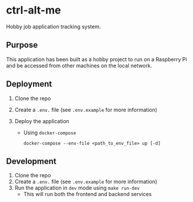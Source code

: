# ctrl-alt-me

Hobby job application tracking system.

## Purpose

This application has been built as a hobby project to run on a Raspberry Pi and be accessed from other machines on the local network.

## Deployment

1. Clone the repo
1. Create a `.env.` file (see `.env.example` for more information)
1. Deploy the application

   - Using `docker-compose`

      ```shell
      docker-compose --env-file <path_to_env_file> up [-d]
      ```

## Development

1. Clone the repo
1. Create a `.env.` file (see `.env.example` for more information)
1. Run the application in `dev` mode using `make run-dev`
   - This will run both the frontend and backend services
